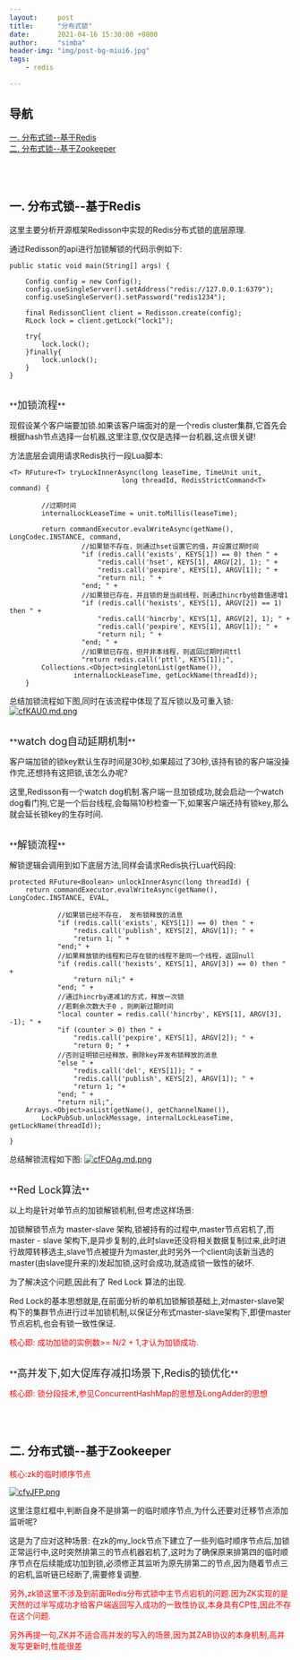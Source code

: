 ```yaml
---
layout:     post
title:      "分布式锁"
date:       2021-04-16 15:30:00 +0800
author:     "simba"
header-img: "img/post-bg-miui6.jpg"
tags:
    - redis

---
```








## 导航
[一. 分布式锁--基于Redis](#jump1)
<br>
[二. 分布式锁--基于Zookeeper](#jump2)
<br>













<br><br>
## <span id="jump1">一. 分布式锁--基于Redis</span>

这里主要分析开源框架Redisson中实现的Redis分布式锁的底层原理.<br>

通过Redisson的api进行加锁解锁的代码示例如下:
```
public static void main(String[] args) {

    Config config = new Config();
    config.useSingleServer().setAddress("redis://127.0.0.1:6379");
    config.useSingleServer().setPassword("redis1234");
    
    final RedissonClient client = Redisson.create(config);  
    RLock lock = client.getLock("lock1");
    
    try{
        lock.lock();
    }finally{
        lock.unlock();
    }
}
```


<br>
**<font size="4">加锁流程</font>** <br>

现假设某个客户端要加锁.如果该客户端面对的是一个redis cluster集群,它首先会根据hash节点选择一台机器,这里注意,仅仅是选择一台机器,这点很关键!<br>

方法底层会调用请求Redis执行一段Lua脚本:
```
<T> RFuture<T> tryLockInnerAsync(long leaseTime, TimeUnit unit,     
                            long threadId, RedisStrictCommand<T> command) {

        //过期时间
        internalLockLeaseTime = unit.toMillis(leaseTime);

        return commandExecutor.evalWriteAsync(getName(), LongCodec.INSTANCE, command,
                  //如果锁不存在，则通过hset设置它的值，并设置过期时间
                  "if (redis.call('exists', KEYS[1]) == 0) then " +
                      "redis.call('hset', KEYS[1], ARGV[2], 1); " +
                      "redis.call('pexpire', KEYS[1], ARGV[1]); " +
                      "return nil; " +
                  "end; " +
                  //如果锁已存在，并且锁的是当前线程，则通过hincrby给数值递增1
                  "if (redis.call('hexists', KEYS[1], ARGV[2]) == 1) then " +
                      "redis.call('hincrby', KEYS[1], ARGV[2], 1); " +
                      "redis.call('pexpire', KEYS[1], ARGV[1]); " +
                      "return nil; " +
                  "end; " +
                  //如果锁已存在，但并非本线程，则返回过期时间ttl
                  "return redis.call('pttl', KEYS[1]);",
        Collections.<Object>singletonList(getName()), 
                internalLockLeaseTime, getLockName(threadId));
    }
```

总结加锁流程如下图,同时在该流程中体现了互斥锁以及可重入锁:
[![cfKAU0.md.png](https://z3.ax1x.com/2021/04/16/cfKAU0.md.png)](https://imgtu.com/i/cfKAU0)


<br>
**<font size="4">watch dog自动延期机制</font>** <br>

客户端加锁的锁key默认生存时间是30秒,如果超过了30秒,该持有锁的客户端没操作完,还想持有这把锁,该怎么办呢?<br>

这里,Redisson有一个watch dog机制.客户端一旦加锁成功,就会启动一个watch dog看门狗,它是一个后台线程,会每隔10秒检查一下,如果客户端还持有锁key,那么就会延长锁key的生存时间.<br>


<br>
**<font size="4">解锁流程</font>** <br>

解锁逻辑会调用到如下底层方法,同样会请求Redis执行Lua代码段:
```
protected RFuture<Boolean> unlockInnerAsync(long threadId) {
    return commandExecutor.evalWriteAsync(getName(), LongCodec.INSTANCE, EVAL,
    
            //如果锁已经不存在， 发布锁释放的消息
            "if (redis.call('exists', KEYS[1]) == 0) then " +
                "redis.call('publish', KEYS[2], ARGV[1]); " +
                "return 1; " +
            "end;" +
            //如果释放锁的线程和已存在锁的线程不是同一个线程，返回null
            "if (redis.call('hexists', KEYS[1], ARGV[3]) == 0) then " +
                "return nil;" +
            "end; " +
            //通过hincrby递减1的方式，释放一次锁
            //若剩余次数大于0 ，则刷新过期时间
            "local counter = redis.call('hincrby', KEYS[1], ARGV[3], -1); " +
            "if (counter > 0) then " +
                "redis.call('pexpire', KEYS[1], ARGV[2]); " +
                "return 0; " +
            //否则证明锁已经释放，删除key并发布锁释放的消息
            "else " +
                "redis.call('del', KEYS[1]); " +
                "redis.call('publish', KEYS[2], ARGV[1]); " +
                "return 1; "+
            "end; " +
            "return nil;",
    Arrays.<Object>asList(getName(), getChannelName()), 
        LockPubSub.unlockMessage, internalLockLeaseTime, getLockName(threadId));

}
```

总结解锁流程如下图:
[![cfFOAg.md.png](https://z3.ax1x.com/2021/04/16/cfFOAg.md.png)](https://imgtu.com/i/cfFOAg)


<br>
**<font size="4">Red Lock算法</font>** <br>

以上均是针对单节点的加锁解锁机制,但考虑这样场景:<br>

加锁解锁节点为 master-slave 架构,锁被持有的过程中,master节点宕机了,而 master - slave 架构下,是异步复制的,此时slave还没将相关数据复制过来,此时进行故障转移选主,slave节点被提升为master,此时另外一个client向该新当选的master(由slave提升来的)发起加锁,这时会成功,就造成锁一致性的破坏.<br>

为了解决这个问题,因此有了 Red Lock 算法的出现.<br>

Red Lock的基本思想就是,在前面分析的单机加锁解锁基础上,对master-slave架构下的集群节点进行过半加锁机制,以保证分布式master-slave架构下,即便master节点宕机,也会有锁一致性保证.<br>

<font color="red">核心即: 成功加锁的实例数>= N/2 + 1,才认为加锁成功.</font>


<br>
**<font size="4">高并发下,如大促库存减扣场景下,Redis的锁优化</font>** <br>

<font color="red">核心即: 锁分段技术,参见ConcurrentHashMap的思想及LongAdder的思想</font>



<br><br>
## <span id="jump2">二. 分布式锁--基于Zookeeper</span>

<font color="red">核心:zk的临时顺序节点</font> <br>

[![cfyJFP.png](https://z3.ax1x.com/2021/04/16/cfyJFP.png)](https://imgtu.com/i/cfyJFP)

这里注意红框中,判断自身不是排第一的临时顺序节点,为什么还要对迁移节点添加监听呢?<br>

这是为了应对这种场景: 在zk的my_lock节点下建立了一些列临时顺序节点后,加锁正常运行中,这时突然排第三的节点机器宕机了,这时为了确保原来排第四的临时顺序节点在后续能成功加到锁,必须修正其监听为原先排第二的节点,因为随着节点三的宕机,监听链已经断了,需要修复调整.<br>

<font color="red">另外,zk锁这里不涉及到前面Redis分布式锁中主节点宕机的问题.因为ZK实现的是天然的过半写成功才给客户端返回写入成功的一致性协议,本身具有CP性,因此不存在这个问题.</font> <br>

<font color="red">另外再提一句,ZK并不适合高并发的写入的场景,因为其ZAB协议的本身机制,高并发写更新时,性能很差</font> <br>

